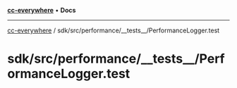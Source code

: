 [**cc-everywhere**](../../../../../index.md) • **Docs**

***

[cc-everywhere](../../../../../index.md) / sdk/src/performance/\_\_tests\_\_/PerformanceLogger.test

# sdk/src/performance/\_\_tests\_\_/PerformanceLogger.test
